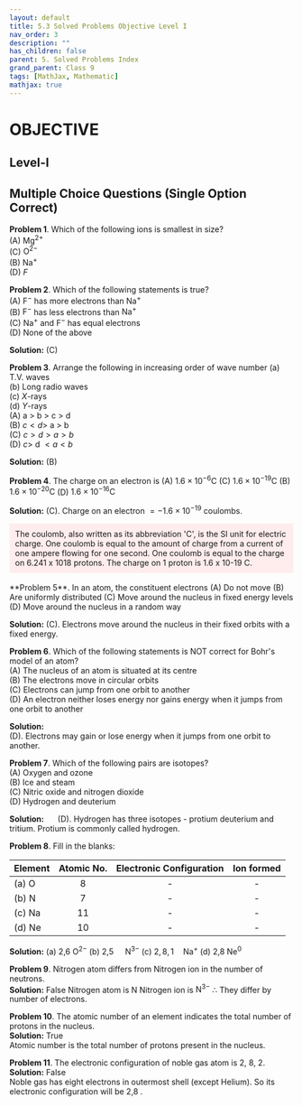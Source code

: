 ```yaml
---
layout: default
title: 5.3 Solved Problems Objective Level I
nav_order: 3
description: ""
has_children: false
parent: 5. Solved Problems Index
grand_parent: Class 9
tags: [MathJax, Mathematic]
mathjax: true
---
```


# OBJECTIVE 

## Level-I

## Multiple Choice Questions (Single Option Correct)

**Problem 1**. Which of the following ions is smallest in size?  
(A) $\mathrm{Mg}^{2+}$  
(C) $\mathrm{O}^{2-}$  
(B) $\mathrm{Na}^{+}$  
(D) $F$  

**Problem 2**. Which of the following statements is true?  
(A) $\mathrm{F}^{-}$ has more electrons than $\mathrm{Na}^{+}$  
(B) $\mathrm{F}^{-}$ has less electrons than $\mathrm{Na}^{+}$  
(C) $\mathrm{Na}^{+}$ and $\mathrm{F}^{-}$ has equal electrons  
(D) None of the above  

**Solution:** (C)

**Problem 3**. Arrange the following in increasing order of wave number
(a) T.V. waves  
(b) Long radio waves  
(c) $X$-rays  
(d) $Y$-rays  
(A) a $>$ b $>$ c $>$ d  
(B) $c<d>$ a $>$ b  
(C) $c>d>a>b$  
(D) $c>$ d $<a<b$  

**Solution:** (B)

**Problem 4**. The charge on an electron is
(A) $1.6 \times 10^{-6} \mathrm{C}$
(C) $1.6 \times 10^{-19} \mathrm{C}$
(B) $1.6 \times 10^{-20} \mathrm{C}$
(D) $1.6 \times 10^{-16} \mathrm{C}$

**Solution:**
(C). Charge on an electron $=-1.6 \times 10^{-19}$ coulombs.

<div style="background-color:#ffeded;padding: 10px 10px 10px 10px">
The coulomb, also written as its abbreviation 'C', is the SI unit for electric charge. One coulomb is equal to the amount of charge from a current of one ampere flowing for one second. One coulomb is equal to the charge on 6.241 x 1018 protons. The charge on 1 proton is 1.6 x 10-19 C.
</div>
<br/>
**Problem 5**. In an atom, the constituent electrons  
(A) Do not move  
(B) Are uniformly distributed  
(C) Move around the nucleus in fixed energy levels  
(D) Move around the nucleus in a random way  

**Solution:** (C). Electrons move around the nucleus in their fixed orbits with a fixed energy. 

**Problem 6**. Which of the following statements is NOT correct for Bohr's model of an atom?  
(A) The nucleus of an atom is situated at its centre  
(B) The electrons move in circular orbits  
(C) Electrons can jump from one orbit to another  
(D) An electron neither loses energy nor gains energy when it jumps from one orbit to another  

**Solution:**  
(D). Electrons may gain or lose energy when it jumps from one orbit to another.  

**Problem 7**. Which of the following pairs are isotopes?  
(A) Oxygen and ozone  
(B) Ice and steam  
(C) Nitric oxide and nitrogen dioxide  
(D) Hydrogen and deuterium  

**Solution:** $\quad$ (D). Hydrogen has three isotopes - protium deuterium and tritium. Protium is commonly called hydrogen.

**Problem 8**. Fill in the blanks:  


| Element | Atomic No. | Electronic Configuration | Ion formed |
| :--- | :---: | :---: | :---: |
| (a) O | 8 | - | - |
| (b) N | 7 | - | - |
| (c) Na | 11 | - | - |
| (d) Ne | 10 | - | - |

**Solution:**
(a) 2,6 $\mathrm{O}^{2-}$
(b) 2,5 $\quad \mathrm{N}^{3-}$
(c) $2,8,1 \quad \mathrm{Na}^{+}$
(d) 2,8 $\mathrm{Ne}^0$

**Problem 9**. Nitrogen atom differs from Nitrogen ion in the number of neutrons.  
**Solution:** False
Nitrogen atom is N
Nitrogen ion is $\mathrm{N}^{3-}$
$\therefore$ They differ by number of electrons.  

**Problem 10**. The atomic number of an element indicates the total number of protons in the nucleus.  
**Solution:** True  
Atomic number is the total number of protons present in the nucleus.

**Problem 11**. The electronic configuration of noble gas atom is 2, 8, 2.  
**Solution:** False  
Noble gas has eight electrons in outermost shell (except Helium).
So its electronic configuration will be 2,8 .   